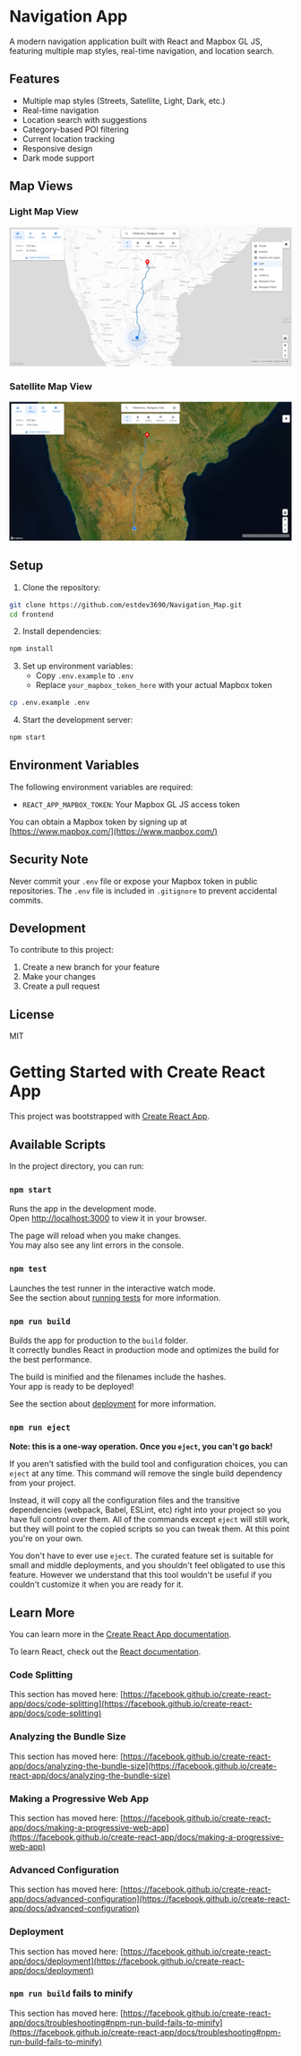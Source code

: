 # Navigation App

A modern navigation application built with React and Mapbox GL JS, featuring multiple map styles, real-time navigation, and location search.

## Features

- Multiple map styles (Streets, Satellite, Light, Dark, etc.)
- Real-time navigation
- Location search with suggestions
- Category-based POI filtering
- Current location tracking
- Responsive design
- Dark mode support
## Map Views

### Light Map View
![Light Map View](./public/maplightimage.png)

### Satellite Map View
![Satellite Map View](./public/mapsatelitimage.png) 
## Setup

1. Clone the repository:
```bash
git clone https://github.com/estdev3690/Navigation_Map.git
cd frontend
```

2. Install dependencies:
```bash
npm install
```

3. Set up environment variables:
   - Copy `.env.example` to `.env`
   - Replace `your_mapbox_token_here` with your actual Mapbox token
```bash
cp .env.example .env
```

4. Start the development server:
```bash
npm start
```

## Environment Variables

The following environment variables are required:

- `REACT_APP_MAPBOX_TOKEN`: Your Mapbox GL JS access token

You can obtain a Mapbox token by signing up at [https://www.mapbox.com/](https://www.mapbox.com/)

## Security Note

Never commit your `.env` file or expose your Mapbox token in public repositories. The `.env` file is included in `.gitignore` to prevent accidental commits.

## Development

To contribute to this project:

1. Create a new branch for your feature
2. Make your changes
3. Create a pull request

## License

MIT

# Getting Started with Create React App

This project was bootstrapped with [Create React App](https://github.com/facebook/create-react-app).

## Available Scripts

In the project directory, you can run:

### `npm start`

Runs the app in the development mode.\
Open [http://localhost:3000](http://localhost:3000) to view it in your browser.

The page will reload when you make changes.\
You may also see any lint errors in the console.

### `npm test`

Launches the test runner in the interactive watch mode.\
See the section about [running tests](https://facebook.github.io/create-react-app/docs/running-tests) for more information.

### `npm run build`

Builds the app for production to the `build` folder.\
It correctly bundles React in production mode and optimizes the build for the best performance.

The build is minified and the filenames include the hashes.\
Your app is ready to be deployed!

See the section about [deployment](https://facebook.github.io/create-react-app/docs/deployment) for more information.

### `npm run eject`

**Note: this is a one-way operation. Once you `eject`, you can't go back!**

If you aren't satisfied with the build tool and configuration choices, you can `eject` at any time. This command will remove the single build dependency from your project.

Instead, it will copy all the configuration files and the transitive dependencies (webpack, Babel, ESLint, etc) right into your project so you have full control over them. All of the commands except `eject` will still work, but they will point to the copied scripts so you can tweak them. At this point you're on your own.

You don't have to ever use `eject`. The curated feature set is suitable for small and middle deployments, and you shouldn't feel obligated to use this feature. However we understand that this tool wouldn't be useful if you couldn't customize it when you are ready for it.

## Learn More

You can learn more in the [Create React App documentation](https://facebook.github.io/create-react-app/docs/getting-started).

To learn React, check out the [React documentation](https://reactjs.org/).

### Code Splitting

This section has moved here: [https://facebook.github.io/create-react-app/docs/code-splitting](https://facebook.github.io/create-react-app/docs/code-splitting)

### Analyzing the Bundle Size

This section has moved here: [https://facebook.github.io/create-react-app/docs/analyzing-the-bundle-size](https://facebook.github.io/create-react-app/docs/analyzing-the-bundle-size)

### Making a Progressive Web App

This section has moved here: [https://facebook.github.io/create-react-app/docs/making-a-progressive-web-app](https://facebook.github.io/create-react-app/docs/making-a-progressive-web-app)

### Advanced Configuration

This section has moved here: [https://facebook.github.io/create-react-app/docs/advanced-configuration](https://facebook.github.io/create-react-app/docs/advanced-configuration)

### Deployment

This section has moved here: [https://facebook.github.io/create-react-app/docs/deployment](https://facebook.github.io/create-react-app/docs/deployment)

### `npm run build` fails to minify

This section has moved here: [https://facebook.github.io/create-react-app/docs/troubleshooting#npm-run-build-fails-to-minify](https://facebook.github.io/create-react-app/docs/troubleshooting#npm-run-build-fails-to-minify)
